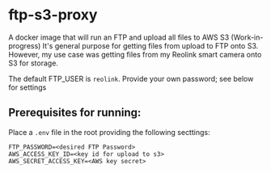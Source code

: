 # ftp-s3-proxy
A docker image that will run an FTP and upload all files to AWS S3 (Work-in-progress)
It's general purpose for getting files from upload to FTP onto S3. However, my use case was getting files from my Reolink smart camera onto S3 for storage.

The default FTP_USER is `reolink`. Provide your own password; see below for settings
## Prerequisites for running:
Place a `.env` file in the root providing the following secttings:

```
FTP_PASSWORD=<desired FTP Password>
AWS_ACCESS_KEY_ID=<key id for upload to s3>
AWS_SECRET_ACCESS_KEY=<AWS key secret>
```